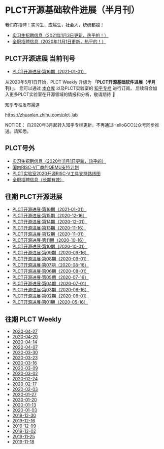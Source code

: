# PLCT开源基础软件进展（半月刊）

我们在招聘！实习生，应届生，社会人，统统都招！

- [实习生招聘信息（2021年1月3日更新，热乎的！）](interns.md)
- [全职招聘信息（2020年11月1日更新，热乎的！）](Jobs.md)

## PLCT开源进展 当前刊号

- [PLCT开源进展·第16期（2021-01-01）](2021/2021-01-01.md)

从2020年5月1日开始，PLCT Weekly 升级为 **「PLCT开源基础软件进展（半月刊）」**。
您可以通过 [本仓库](https://github.com/isrc-cas/plct-weekly)
以及PLCT实验室的 [知乎专栏](https://zhuanlan.zhihu.com/plct-lab) 进行订阅，
后续将会加入更多PLCT实验室在开源领域的情报和分析，敬请期待 🎉

知乎专栏发布渠道

https://zhuanlan.zhihu.com/plct-lab

NOTICE：
自2020年3月起转入知乎专栏更新，不再通过HelloGCC公众号同步推送。请知悉。

## PLCT号外
- [实习生招聘信息（2020年11月1日更新，热乎的）](interns.md)
- [国内RISC-V厂商的QEMU支持计划](PLCT-QEMU-Support-Project-for-Domestic-RV-Vendors.md)
- [PLCT实验室2020开源RISC-V工具支持路线图](RISCV-Roadmap-2020.md)
- [全职招聘信息（长期有效）](Jobs.md)

## 往期 PLCT开源进展


- [PLCT开源进展·第16期（2021-01-01）](2021/2021-01-01.md)
- [PLCT开源进展·第15期（2020-12-16）](2020-12-16.md)
- [PLCT开源进展·第14期（2020-12-01）](2020-12-01.md)
- [PLCT开源进展·第13期（2020-11-16）](2020-11-16.md)
- [PLCT开源进展·第12期（2020-11-01）](2020-11-01.md)
- [PLCT开源进展·第11期（2020-10-16）](2020-10-16.md)
- [PLCT开源进展·第10期（2020-10-01）](2020-10-01.md)
- [PLCT开源进展·第09期（2020-09-16）](2020-09-16.md)
- [PLCT开源进展·第08期（2020-09-01）](2020-09-01.md)
- [PLCT开源进展·第07期（2020-08-16）](2020-08-16.md)
- [PLCT开源进展·第06期（2020-08-01）](2020-08-01.md)
- [PLCT开源进展·第05期（2020-07-16）](2020-07-16.md)
- [PLCT开源进展·第04期（2020-07-01）](2020-07-01.md)
- [PLCT开源进展·第03期（2020-06-16）](2020-06-16.md)
- [PLCT开源进展·第02期（2020-06-01）](2020-06-01.md)
- [PLCT开源进展·第01期（2020-05-16）](2020-05-16.md)

## 往期 PLCT Weekly

- [2020-04-27](2020-04-27.md)
- [2020-04-20](2020-04-20.md)
- [2020-04-14](2020-04-14.md)
- [2020-04-07](2020-04-07.md)
- [2020-03-30](2020-03-30.md)
- [2020-03-23](2020-03-23.md)
- [2020-03-16](2020-03-16.md)
- [2020-03-09](2020-03-09.md)
- [2020-03-02](2020-03-02.md)
- [2020-02-24](2020-02-24.md)
- [2020-02-17](2020-02-17.md)
- [2020-02-03](2020-02-03.md)
- [2020-01-27](2020-01-27.md)
- [2020-01-20](2020-01-20.md)
- [2020-01-13](2020-01-13.md)
- [2020-01-03](2020-01-03.md)
- [2019-12-30](2019-12-30.md)
- [2019-12-16](2019-12-16.md)
- [2019-12-09](2019-12-09.md)
- [2019-12-02](2019-12-02.md)
- [2019-11-25](2019-11-25.md)
- [2019-11-18](2019-11-18.md)
